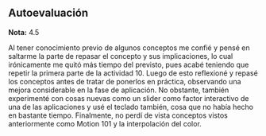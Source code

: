 ## Autoevaluación
**Nota:** 4.5

Al tener conocimiento previo de algunos conceptos me confié y pensé en saltarme la parte de repasar el concepto y sus implicaciones, lo cual irónicamente me quitó más tiempo del previsto, pues acabé teniendo que repetir la primera parte de la actividad 10. Luego de esto reflexioné y repasé los conceptos antes de tratar de ponerlos en práctica, observando una mejora considerable en la fase de aplicación. No obstante, también experimenté con cosas nuevas como un slider como factor interactivo de una de las aplicaciones y usé el teclado también, cosa que no había hecho en bastante tiempo. Finalmente, no perdí de vista conceptos vistos anteriormente como Motion 101 y la interpolación del color.
